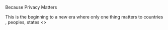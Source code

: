 
Because Privacy Matters

This is the beginning to a new era where only one thing matters to countries , peoples, states <>
